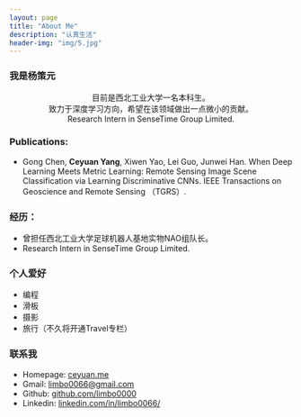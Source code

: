 ```yaml
---
layout: page
title: "About Me"
description: "认真生活"
header-img: "img/5.jpg"
---
```

### 我是杨策元


<center>
目前是西北工业大学一名本科生。
<br/>致力于深度学习方向，希望在该领域做出一点微小的贡献。
<br/>Research Intern in SenseTime Group Limited.

</center>

### Publications:
- Gong Chen, **Ceyuan Yang**, Xiwen Yao, Lei Guo, Junwei Han. When Deep Learning Meets Metric Learning: Remote Sensing Image Scene Classification via Learning Discriminative CNNs. IEEE Transactions on Geoscience and Remote Sensing （TGRS）.

### 经历：
- 曾担任西北工业大学足球机器人基地实物NAO组队长。
- Research Intern in SenseTime Group Limited.

### 个人爱好
- 编程
- 滑板
- 摄影
- 旅行（不久将开通Travel专栏）

### 联系我
 
- Homepage: [ceyuan.me](http://ceyuan.me/about/)    
- Gmail: [limbo0066@gmail.com](mailto:limbo0066@gmail.com )  
- Github: [github.com/limbo0000](https://github.com/limbo0000/)
- Linkedin: [linkedin.com/in/limbo0066/](https://www.linkedin.com/in/limbo0066/)








